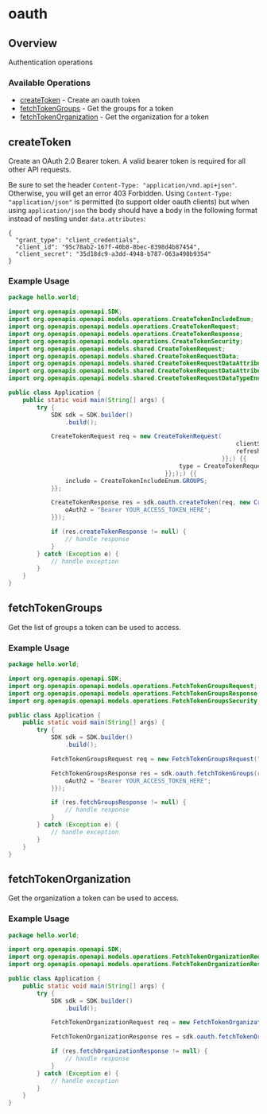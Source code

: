 # oauth

## Overview

Authentication operations

### Available Operations

* [createToken](#createtoken) - Create an oauth token
* [fetchTokenGroups](#fetchtokengroups) - Get the groups for a token
* [fetchTokenOrganization](#fetchtokenorganization) - Get the organization for a token

## createToken

Create an OAuth 2.0 Bearer token. A valid bearer token is required for all other API requests.

Be sure to set the header `Content-Type: "application/vnd.api+json"`. Otherwise, you will get an error
403 Forbidden. Using `Content-Type: "application/json"` is permitted (to support older oauth clients) but when
using `application/json` the body should have a body in the following format instead of nesting under
`data.attributes`:
```
{
  "grant_type": "client_credentials",
  "client_id": "95c78ab2-167f-40b8-8bec-8398d4b87454",
  "client_secret": "35d18dc9-a3dd-4948-b787-063a490b9354"
}
```


### Example Usage

```java
package hello.world;

import org.openapis.openapi.SDK;
import org.openapis.openapi.models.operations.CreateTokenIncludeEnum;
import org.openapis.openapi.models.operations.CreateTokenRequest;
import org.openapis.openapi.models.operations.CreateTokenResponse;
import org.openapis.openapi.models.operations.CreateTokenSecurity;
import org.openapis.openapi.models.shared.CreateTokenRequest;
import org.openapis.openapi.models.shared.CreateTokenRequestData;
import org.openapis.openapi.models.shared.CreateTokenRequestDataAttributes;
import org.openapis.openapi.models.shared.CreateTokenRequestDataAttributesGrantTypeEnum;
import org.openapis.openapi.models.shared.CreateTokenRequestDataTypeEnum;

public class Application {
    public static void main(String[] args) {
        try {
            SDK sdk = SDK.builder()
                .build();

            CreateTokenRequest req = new CreateTokenRequest(                new CreateTokenRequest(                new CreateTokenRequestData(                new CreateTokenRequestDataAttributes("19391dc5-8af8-4152-93e8-74ff9361607e", CreateTokenRequestDataAttributesGrantTypeEnum.CLIENT_CREDENTIALS) {{
                                                                clientSecret = "63eca384-7a65-42e2-872b-afd3e8659d0a";
                                                                refreshToken = "b7dcc4a4-593b-4410-a0c5-97ae48939396";
                                                            }};) {{
                                                type = CreateTokenRequestDataTypeEnum.TOKEN;
                                            }};);) {{
                include = CreateTokenIncludeEnum.GROUPS;
            }};            

            CreateTokenResponse res = sdk.oauth.createToken(req, new CreateTokenSecurity("quaerat") {{
                oAuth2 = "Bearer YOUR_ACCESS_TOKEN_HERE";
            }});

            if (res.createTokenResponse != null) {
                // handle response
            }
        } catch (Exception e) {
            // handle exception
        }
    }
}
```

## fetchTokenGroups

Get the list of groups a token can be used to access.

### Example Usage

```java
package hello.world;

import org.openapis.openapi.SDK;
import org.openapis.openapi.models.operations.FetchTokenGroupsRequest;
import org.openapis.openapi.models.operations.FetchTokenGroupsResponse;
import org.openapis.openapi.models.operations.FetchTokenGroupsSecurity;

public class Application {
    public static void main(String[] args) {
        try {
            SDK sdk = SDK.builder()
                .build();

            FetchTokenGroupsRequest req = new FetchTokenGroupsRequest("consequuntur");            

            FetchTokenGroupsResponse res = sdk.oauth.fetchTokenGroups(req, new FetchTokenGroupsSecurity("repellendus") {{
                oAuth2 = "Bearer YOUR_ACCESS_TOKEN_HERE";
            }});

            if (res.fetchGroupsResponse != null) {
                // handle response
            }
        } catch (Exception e) {
            // handle exception
        }
    }
}
```

## fetchTokenOrganization

Get the organization a token can be used to access.

### Example Usage

```java
package hello.world;

import org.openapis.openapi.SDK;
import org.openapis.openapi.models.operations.FetchTokenOrganizationRequest;
import org.openapis.openapi.models.operations.FetchTokenOrganizationResponse;

public class Application {
    public static void main(String[] args) {
        try {
            SDK sdk = SDK.builder()
                .build();

            FetchTokenOrganizationRequest req = new FetchTokenOrganizationRequest("officia");            

            FetchTokenOrganizationResponse res = sdk.oauth.fetchTokenOrganization(req);

            if (res.fetchOrganizationResponse != null) {
                // handle response
            }
        } catch (Exception e) {
            // handle exception
        }
    }
}
```
